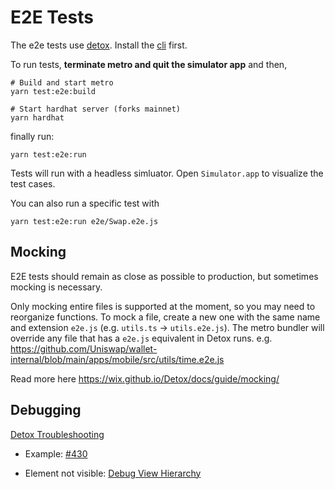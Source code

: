 # E2E Tests

The e2e tests use [detox](https://github.com/wix/Detox). Install the [cli](https://wix.github.io/Detox/docs/introduction/getting-started/) first.

To run tests, **terminate metro and quit the simulator app** and then,

```
# Build and start metro
yarn test:e2e:build

# Start hardhat server (forks mainnet)
yarn hardhat
```

finally run:

```
yarn test:e2e:run
```

Tests will run with a headless simluator. Open `Simulator.app` to visualize the test cases.

You can also run a specific test with

```
yarn test:e2e:run e2e/Swap.e2e.js
```

## Mocking

E2E tests should remain as close as possible to production, but sometimes mocking is necessary. 

Only mocking entire files is supported at the moment, so you may need to reorganize functions. To mock a file, create a new one with the same name and extension `e2e.js` (e.g. `utils.ts` -> `utils.e2e.js`). The metro bundler will override any file that has a `e2e.js` equivalent in Detox runs. e.g. https://github.com/Uniswap/wallet-internal/blob/main/apps/mobile/src/utils/time.e2e.js

Read more here https://wix.github.io/Detox/docs/guide/mocking/

## Debugging

[Detox Troubleshooting](https://github.com/wix/Detox/blob/master/docs/Troubleshooting.RunningTests.md)

- Example: [#430](https://github.com/Uniswap/wallet-internal/pull/430)

* Element not visible: [Debug View Hierarchy](https://github.com/wix/Detox/blob/master/docs/Troubleshooting.RunningTests.md#debug-view-hierarchy)
